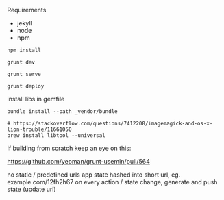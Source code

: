 
Requirements

- jekyll
- node
- npm


```
npm install
```

```
grunt dev
```

```
grunt serve
```

```
grunt deploy
```

install libs in gemfile

```
bundle install --path _vendor/bundle
```

```
# https://stackoverflow.com/questions/7412208/imagemagick-and-os-x-lion-trouble/11661050
brew install libtool --universal
```

If building from scratch keep an eye on this:

https://github.com/yeoman/grunt-usemin/pull/564



no static / predefined urls
app state hashed into short url, eg. example.com/12fh2h67
on every action / state change, generate and push state (update url)

